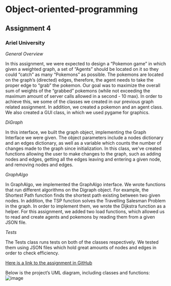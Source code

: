 # Object-oriented-programming

## Assignment 4

### Ariel University

_General Overview_

In this assignment, we were expected to design a “Pokemon game” in which given a weighted graph,  a set of “Agents” should be located on it so they could “catch” as many “Pokemons” as possible. The pokemons are located on the graph’s (directed) edges, therefore, the agent needs to take the proper edge to “grab” the pokemon. Our goal was to maximize the overall sum of weights of the “grabbed” pokemons (while not exceeding the maximum amount of server calls allowed in a second - 10 max). In order to achieve this, we some of the classes we created in our previous graph related assignment. In addition, we created a pokemon and an agent class. We also created a GUI class, in which we used pygame for graphics.

_DiGraph_

In this interface, we built the graph object, implementing the Graph Interface we were given. The object parameters include a nodes dictionary and an edges dictionary, as well as a variable which counts the number of changes made to the graph since initialization.
In this class, we've created functions allowing the user to make changes to the graph, such as adding nodes and edges, getting all the edges leaving and entering a given node, and removing nodes and edges.

_GraphAlgo_

In GraphAlgo, we implemented the GraphAlgo interface. We wrote functions that run different algorithms on the Digraph object. For example, the Shortest Path function finds the shortest path existing between two given nodes. In addition, the TSP function solves the Travelling Salesman Problem in the graph. In order to implement them, we wrote the Dijkstra function as a helper. For this assignment, we added two load functions, which allowed us to read and create agents and pokemons by reading them from a given JSON file.

_Tests_

The Tests class runs tests on both of the classes respectively. We tested them using JSON files which hold great amounts of nodes and edges in order to check efficiency.

[Here is a link to the assignment in GitHub](https://docs.google.com/document/d/1LrXIX2pLvRIVHdSqVIimCCxL7UBMaogAcLKfr2dOjHk/edit)

Below is the project’s UML diagram, including classes and functions:
![image](https://user-images.githubusercontent.com/76524924/148657402-656ffe6f-5d86-4552-b189-6feb97f36399.png)

